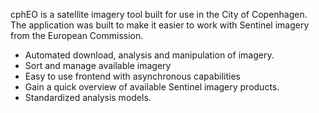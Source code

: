 cphEO is a satellite imagery tool built for use in the City of Copenhagen. The 
application was built to make it easier to work with Sentinel imagery from the 
European Commission.

* Automated download, analysis and manipulation of imagery.
* Sort and manage available imagery
* Easy to use frontend with asynchronous capabilities
* Gain a quick overview of available Sentinel imagery products.
* Standardized analysis models.
